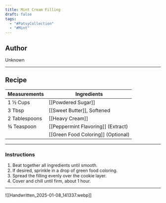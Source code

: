 ```yaml
---
title: Mint Cream Filling
draft: false
tags:
  - "#PatsyCollection"
  - "#Mint"
---
```

## Author
Unknown
___
## Recipe

| Measurements  | Ingredients              |
| :------------ | ------------------------ |
|1 ½ Cups|[[Powdered Sugar]]|
|3 Tbsp|[[Sweet Butter]], Softened|
|2 Tablespoons|[[Heavy Cream]]|
|¾ Teaspoon|[[Peppermint Flavoring]] (Extract)|
||[[Green Food Coloring]] (Optional)|
___
### Instructions
1. Beat together all ingredients until smooth.
2. If desired, sprinkle in a drop of green food coloring.
3. Spread the filling evenly over the cookie layer.
4. Cover and chill until firm, about 1 hour.

___
![[Handwritten_2025-01-08_141337.webp]]